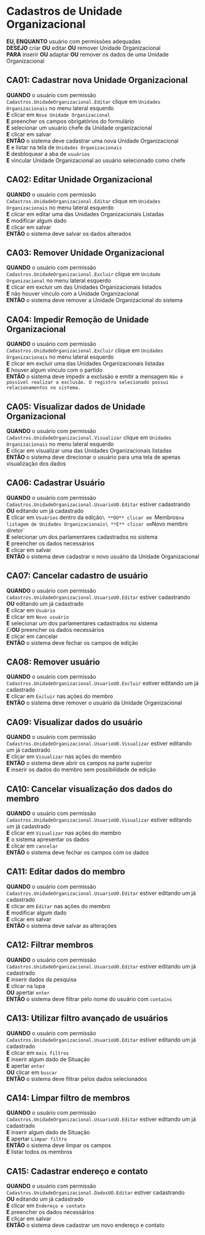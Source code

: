 # Cadastros de Unidade Organizacional

**EU, ENQUANTO** usuário com permissões adequadas\
**DESEJO** criar **OU** editar **OU** remover Unidade Organizacional\
**PARA** inserir **OU** adaptar **OU** remover os dados de uma Unidade Organizacional

## CA01: Cadastrar nova Unidade Organizacional

**QUANDO** o usuário com permissão `Cadastros.UnidadeOrganizacional.Editar` clique em `Unidades Organizacionais` no menu lateral esquerdo\
**E** clicar em `Nova Unidade Organizacional`\
**E** preencher os campos obrigatórios do formulário\
**E** selecionar um usuário chefe da Unidade organizacional\
**E** clicar em salvar\
**ENTÃO** o sistema deve cadastrar uma nova Unidade Organizacional\
**E** e listar na tela de `Unidades Organizacionais`\
**E** desbloquear a aba de `usuários`\
**E** vincular Unidade Organizacional ao usuário selecionado como chefe

## CA02: Editar Unidade Organizacional

**QUANDO** o usuário com permissão `Cadastros.UnidadeOrganizacional.Editar` clique em `Unidades Organizacionais` no menu lateral esquerdo\
**E** clicar em editar uma das Unidades Organizacionais Listadas\
**E** modificar algum dado\
**E** clicar em salvar\
**ENTÃO** o sistema deve salvar os dados alterados

## CA03: Remover Unidade Organizacional

**QUANDO** o usuário com permissão `Cadastros.UnidadeOrganizacional.Excluir` clique em `Unidade Organizacional` no menu lateral esquerdo\
**E** clicar em excluir um das Unidades Organizacionais listados\
**E** não houver vínculo com a Unidade Organizacional\
**ENTÃO** o sistema deve remover a Unidade Organizacional do sistema

## CA04: Impedir Remoção de Unidade Organizacional

**QUANDO** o usuário com permissão `Cadastros.UnidadeOrganizacional.Excluir` clique em `Unidades Organizacionais` no menu lateral esquerdo\
**E** clicar em excluir uma das Unidades Organizacionais listadas\
**E** houver algum vínculo com o partido\
**ENTÃO** o sistema deve impedir a exclusão e emitir a mensagem `Não é possível realizar a exclusão. O registro selecionado possui relacionamentos no sistema.`

## CA05: Visualizar dados de Unidade Organizacional

**QUANDO** o usuário com permissão `Cadastros.UnidadeOrganizacional.Visualizar` clique em `Unidades Organizacionais` no menu lateral esquerdo\
**E** clicar em visualizar uma das Unidades Organizacionais listadas\
**ENTÃO** o sistema deve direcionar o usuário para uma tela de apenas visualização dos dados

## CA06: Cadastrar Usuário

**QUANDO** o usuário com permissão `Cadastros.UnidadeOrganizacional.UsuarioUO.Editar` estiver cadastrando\
**OU** editando um já cadastrado\
**E** clicar em `Usuários` dentro da edição`\
**OU** clicar em `Membros` na listagem de Unidades Organizacionais\
**E** clicar em `Novo membro diretor`\
**E** selecionar um dos parlamentares cadastrados no sistema\
**E** preencher os dados necessários\
**E** clicar em salvar\
**ENTÃO** o sistema deve cadastrar o novo usuário da Unidade Organizacional

## CA07: Cancelar cadastro de usuário

**QUANDO** o usuário com permissão `Cadastros.UnidadeOrganizacional.UsuarioUO.Editar` estiver cadastrando\
**OU** editando um já cadastrado\
**E** clicar em `Usuário`\
**E** clicar em `Novo usuário`\
**E** selecionar um dos parlamentares cadastrados no sistema\
E/**OU** preencher os dados necessários\
**E** clicar em cancelar\
**ENTÃO** o sistema deve fechar os campos de edição

## CA08: Remover usuário

**QUANDO** o usuário com permissão `Cadastros.UnidadeOrganizacional.UsuarioUO.Excluir` estiver editando um já cadastrado\
**E** clicar em `Excluir` nas ações do membro\
**ENTÃO** o sistema deve remover o usuário da Unidade Organizacional

## CA09: Visualizar dados do usuário

**QUANDO** o usuário com permissão `Cadastros.UnidadeOrganizacional.UsuarioUO.Visualizar` estiver editando um já cadastrado\
**E** clicar em `Visualizar` nas ações do membro\
**ENTÃO** o sistema deve abrir os campos na parte superior\
**E** inserir os dados do membro sem possibilidade de edição

## CA10: Cancelar visualização dos dados do membro

**QUANDO** o usuário com permissão `Cadastros.UnidadeOrganizacional.UsuarioUO.Visualizar` estiver editando um já cadastrado\
**E** clicar em `Visualizar` nas ações do membro\
**E** o sistema apresentar os dados\
**E** clicar em `cancelar`\
**ENTÃO** o sistema deve fechar os campos com os dados

## CA11: Editar dados do membro

**QUANDO** o usuário com permissão `Cadastros.UnidadeOrganizacional.UsuarioUO.Editar` estiver editando um já cadastrado\
**E** clicar em `Editar` nas ações do membro\
**E** modificar algum dado\
**E** clicar em salvar\
**ENTÃO** o sistema deve salvar as alterações

## CA12: Filtrar membros

**QUANDO** o usuário com permissão `Cadastros.UnidadeOrganizacional.UsuarioUO.Editar` estiver editando um já cadastrado\
**E** inserir dados da pesquisa\
**E** clicar na lupa\
**OU** apertar `enter`\
**ENTÃO** o sistema deve filtrar pelo nome do usuário com `contains`

## CA13: Utilizar filtro avançado de usuários

**QUANDO** o usuário com permissão `Cadastros.UnidadeOrganizacional.UsuarioUO.Editar` estiver editando um já cadastrado\
**E** clicar em `mais filtros`\
**E** inserir algum dado de Situação\
**E** apertar `enter`\
**OU** clicar em `buscar`\
**ENTÃO** o sistema deve filtrar pelos dados selecionados

## CA14: Limpar filtro de membros

**QUANDO** o usuário com permissão `Cadastros.UnidadeOrganizacional.UsuarioUO.Editar` estiver editando um já cadastrado\
**E** inserir algum dado de Situação\
**E** apertar `Limpar filtro`\
**ENTÃO** o sistema deve limpar os campos\
**E** listar todos os membros

## CA15: Cadastrar endereço e contato

**QUANDO** o usuário com permissão `Cadastros.UnidadeOrganizacional.DadosUO.Editar` estiver cadastrando\
**OU** editando um já cadastrado\
**E** clicar em `Endereço e contato`\
**E** preencher os dados necessários\
**E** clicar em salvar\
**ENTÃO** o sistema deve cadastrar um novo endereço e contato
